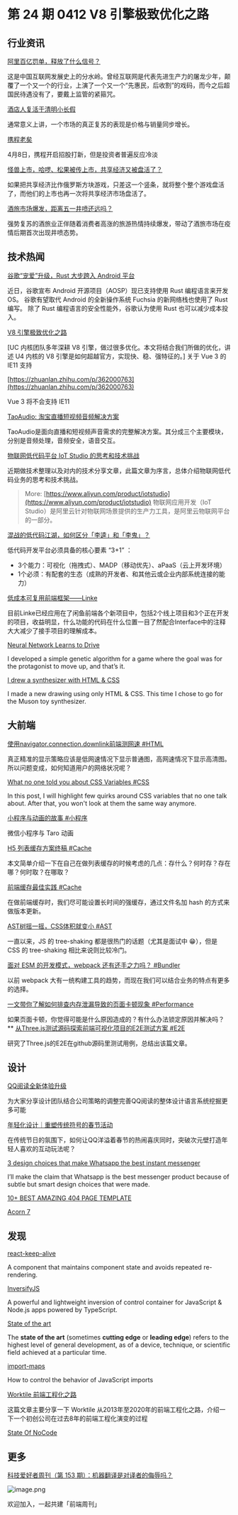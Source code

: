 # 第 24 期 0412 V8 引擎极致优化之路
## 行业资讯
[阿里百亿罚单，释放了什么信号？](https://mp.weixin.qq.com/s/AT1kiYMf0E1UCUksfO1SqQ)

这是中国互联网发展史上的分水岭。曾经互联网是代表先进生产力的屠龙少年，颠覆了一个又一个的行业，上演了一个又一个“先惠民，后收割”的戏码，而今之后超国民待遇没有了，要戴上监管的紧箍咒。

[酒店人复活于清明小长假](https://mp.weixin.qq.com/s/B1cs-pKmFS2HjVn-1Urn_g)

通常意义上讲，一个市场的真正复苏的表现是价格与销量同步增长。

[携程老矣](https://mp.weixin.qq.com/s/CYZPt8RoGVYh0QVd5zzxAQ)

4月8日，携程开启招股打新，但是投资者普遍反应冷淡

[怪兽上市，哈啰、松果被传上市，共享经济又被盘活了？](https://mp.weixin.qq.com/s/xdAqveGRSNFMXdKvmArjvw)

如果把共享经济比作俄罗斯方块游戏，只差这一个竖条，就将整个整个游戏盘活了，而他们的上市也再一次将共享经济市场盘活了。

[酒旅市场爆发，距离五一井喷还远吗？](https://mp.weixin.qq.com/s/0Uls3BhH5EAX-PPF2Pglwg)

强势复苏的酒旅业正伴随着消费者高涨的旅游热情持续爆发，带动了酒旅市场在疫情后期首次出现井喷态势。

## 技术热闻
[谷歌“宠爱”升级，Rust 大步跨入 Android 平台](https://mp.weixin.qq.com/s/90QxczkGwdE48ScalA_PKg)

近日，谷歌宣布 Android 开源项目（AOSP）现已支持使用 Rust 编程语言来开发 OS。
谷歌有望取代 Android 的全新操作系统 Fuchsia 的新网络栈也使用了 Rust 编写。
除了 Rust 编程语言的安全性能外，谷歌认为使用 Rust 也可以减少成本投入。

[V8 引擎极致优化之路](https://mp.weixin.qq.com/s/zJL_98Pp0Gx1ixeZB46sRA)

[UC 内核团队多年深耕 V8 引擎，做过很多优化。本文将结合我们所做的优化，讲述 U4 内核的 V8 引擎是如何超越官方，实现快、稳、强特征的。] 关于 Vue 3 的 IE11 支持

[https://zhuanlan.zhihu.com/p/362000763](https://zhuanlan.zhihu.com/p/362000763)

Vue 3 将不会支持 IE11

[TaoAudio: 淘宝直播短视频音频解决方案](https://mp.weixin.qq.com/s/YExt0D_7hUt-GMUsr-AK8A)

TaoAudio是面向直播和短视频声音需求的完整解决方案。其分成三个主要模块，分别是音频处理，音频安全，语音交互。

[物联网低代码平台 IoT Studio 的思考和技术挑战](https://mp.weixin.qq.com/s/xJj7WKjvixwCL_2w_X2RmA)

近期做技术整理以及对内的技术分享文章，此篇文章为序言，总体介绍物联网低代码业务的思考和技术挑战。
> More: [https://www.aliyun.com/product/iotstudio](https://www.aliyun.com/product/iotstudio)
> 物联网应用开发（IoT Studio）是阿里云针对物联网场景提供的生产力工具，是阿里云物联网平台的一部分。


[混战的低代码江湖，如何区分「李逵」和「李鬼」？](https://mp.weixin.qq.com/s/TC3xP-qQzQflU2_VpDHQTQ)

低代码开发平台必须具备的核心要素 “3+1” ：

- 3个能力：可视化（拖拽式）、MADP（移动优先）、aPaaS（云上开发环境）
- 1个必须：有配套的生态（成熟的开发者、和其他云或企业内部系统连接的能力）

[低成本可复用前端框架——Linke](https://mp.weixin.qq.com/s/uv_h2cePAEVo6zElKVdL1A)

目前Linke已经应用在了闲鱼前端各个新项目中，包括2个线上项目和3个正在开发的项目，收益明显，什么功能的代码在什么位置一目了然配合Interface中的注释大大减少了接手项目的理解成本。

[Neural Network Learns to Drive](https://codeheir.com/2021/04/10/neural-network-learns-to-drive/)

I developed a simple genetic algorithm for a game where the goal was for the protagonist to move up, and that’s it.

[I drew a synthesizer with HTML & CSS](https://dev.to/fossheim/i-drew-a-synthesizer-with-html-css-53f)

I made a new drawing using only HTML & CSS. This time I chose to go for the Muson toy synthesizer.

## 大前端
[使用navigator.connection.downlink前端测网速 #HTML](https://www.zhangxinxu.com/wordpress/2021/04/navigator-connection-downlink/)

真正精准的显示策略应该是低网速情况下显示普通图，高网速情况下显示高清图。所以问题变成，如何知道用户的网络状况呢？

[What no one told you about CSS Variables #CSS](https://dev.to/afif/what-no-one-told-you-about-css-variables-553o)

In this post, I will highlight few quirks around CSS variables that no one talk about. After that, you won't look at them the same way anymore.

[小程序与动画的故事 #小程序](https://aotu.io/notes/2021/04/09/the-story-of-miniprogram-and-animation/)

微信小程序与 Taro 动画

[H5 列表缓存方案终稿 #Cache](https://www.zoo.team/article/h5-list-buffer)

本文简单介绍一下在自己在做列表缓存的时候考虑的几点：存什么？何时存？存在哪？何时取？在哪取？

[前端缓存最佳实践 #Cache](https://mp.weixin.qq.com/s/EyQKu3I_B71XKAzNWRKSgw)

在做前端缓存时，我们尽可能设置长时间的强缓存，通过文件名加 hash 的方式来做版本更新。

[AST树摇一摇，CSS体积就变小 #AST](https://mp.weixin.qq.com/s/oY8nUAjw1-5_AnKBEw0nkA)

一直以来，JS 的 tree-shaking 都是很热门的话题（尤其是面试中 😁），但是 CSS 的 tree-shaking 相比来说则比较冷门。

[面对 ESM 的开发模式，webpack 还有还手之力吗？ #Bundler](https://mp.weixin.qq.com/s/XFlCdjOslEB3O947fJn00g)

以前 webpack 大有一统构建工具的趋势，而现在我们可以结合业务的特点有更多的选择。

[一文带你了解如何排查内存泄漏导致的页面卡顿现象 #Performance](https://mp.weixin.qq.com/s/SuMISsdlxphQtrqKqIGoig)

如果页面卡顿，你觉得可能是什么原因造成的？有什么办法锁定原因并解决吗？
**
[从Three.js测试源码探索前端可视化项目的E2E测试方案 #E2E](https://mp.weixin.qq.com/s/nNzMgc7U8M1cO-h6r0oHSA)

研究了Three.js的E2E在github源码里测试用例，总结出该篇文章。

## 设计
[QQ阅读全新体验升级](https://mp.weixin.qq.com/s/imqzV22e5PTsOupGevY8Ew)

为大家分享设计团队结合公司策略的调整完善QQ阅读的整体设计语言系统挖掘更多可能

[年轻化设计｜重塑传统符号的春节活动](https://mp.weixin.qq.com/s/K7USWY2WqurrFFf_nbasxw)

在传统节日的氛围下，如何让QQ洋溢着春节的热闹喜庆同时，突破次元壁打造年轻人喜欢的互动玩法呢？

[3 design choices that make Whatsapp the best instant messenger](https://uxplanet.org/3-design-choices-that-make-whatsapp-the-best-instant-messenger-edaa433d92de)

I’ll make the claim that Whatsapp is the best messenger product because of subtle but smart design choices that were made.

[10+ BEST AMAZING 404 PAGE TEMPLATE](https://dev.to/mike37/10-best-amazing-404-page-template-2leb)


[Acorn 7](https://flyingmeat.com/acorn/)


## 发现
[react-keep-alive](https://github.com/StructureBuilder/react-keep-alive)

A component that maintains component state and avoids repeated re-rendering.

[InversifyJS](https://github.com/inversify/InversifyJS)

A powerful and lightweight inversion of control container for JavaScript & Node.js apps powered by TypeScript.

[State of the art](https://en.wikipedia.org/wiki/State_of_the_art)

The **state of the art** (sometimes **cutting edge** or **leading edge**) refers to the highest level of general development, as of a device, technique, or scientific field achieved at a particular time.

[import-maps](https://github.com/wicg/import-maps)

How to control the behavior of JavaScript imports

[Worktile 前端工程化之路](https://zhuanlan.zhihu.com/p/359734011)

这篇文章主要分享一下 Worktile 从2013年至2020年的前端工程化之路，介绍一下一个初创公司在过去8年的前端工程化演变的过程

[State Of NoCode](https://www.nocodejournal.com/state-of-nocode)


## 更多

[科技爱好者周刊（第 153 期）：机器翻译是对译者的侮辱吗？](http://www.ruanyifeng.com/blog/2021/04/weekly-issue-153.html)

![image.png](https://cdn.nlark.com/yuque/0/2020/png/85771/1605930034828-7fc81343-651f-4a15-8465-eebe5a23cf61.png#align=left&display=inline&height=31&margin=%5Bobject%20Object%5D&name=image.png&originHeight=90&originWidth=2186&size=14325&status=done&style=none&width=746)


欢迎加入，一起共建「前端周刊」
